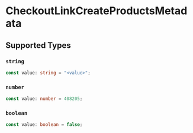 # CheckoutLinkCreateProductsMetadata


## Supported Types

### `string`

```typescript
const value: string = "<value>";
```

### `number`

```typescript
const value: number = 408205;
```

### `boolean`

```typescript
const value: boolean = false;
```

